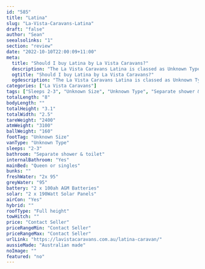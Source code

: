 ```yaml
---
id: "585"
title: "Latina"
slug: "La-Vista-Caravans-Latina"
draft: "false"
author: "Sean"
seealsolinks: "1"
section: "review"
date: "2022-10-10T22:00:09+11:00"
meta:
  title: "Should I buy Latina by La Vista Caravans?"
  description: "The La Vista Caravans Latina is classed as Unknown Type, and sleeps 2-3 people. It is Australian made and comes in at Unknown Size. It generally has Separate shower & toilet."
  ogtitle: "Should I buy Latina by La Vista Caravans?"
  ogdescription: "The La Vista Caravans Latina is classed as Unknown Type, and sleeps 2-3 people. It is Australian made and comes in at Unknown Size. It generally has Separate shower & toilet."
categories: ["La Vista Caravans"]
tags: ["Sleeps 2-3", "Unknown Size", "Unknown Type", "Separate shower & toilet", "Full height", "Price Unknown", "Australian made"]
totalLength: "8"
bodyLength: ""
totalHeight: "3.1"
totalWidth: "2.5"
tareWeight: "2400"
atmWeight: "3100"
ballWeight: "160"
footTag: "Unknown Size"
vanType: "Unknown Type"
sleeps: "2-3"
bathroom: "Separate shower & toilet"
internalBathroom: "Yes"
mainBed: "Queen or singles"
bunks: ""
freshWater: "2x 95"
greyWater: "95"
battery: "2 x 100ah AGM Batteries"
solar: "2 x 190Watt Solar Panels"
airCon: "Yes"
hybrid: ""
roofType: "Full height"
towHitch: ""
price: "Contact Seller"
priceRangeMin: "Contact Seller"
priceRangeMax: "Contact Seller"
urlLink: "https://lavistacaravans.com.au/latina-caravan/"
aussieMade: "Australian made"
noImage: ""
featured: "no"
---
```

